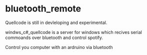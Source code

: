 # bluetooth_remote
Quellcode is still in devleloping and experimental.

windws_c#_quellcode is a server for windows which recives serial commoands over bluetooth and control spotify. 



Control you computer with an ardruino via bluetooth

